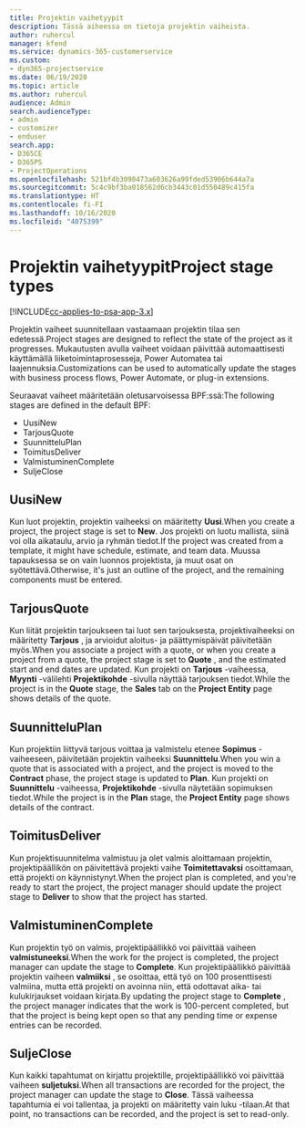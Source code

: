 ```yaml
---
title: Projektin vaihetyypit
description: Tässä aiheessa on tietoja projektin vaiheista.
author: ruhercul
manager: kfend
ms.service: dynamics-365-customerservice
ms.custom:
- dyn365-projectservice
ms.date: 06/19/2020
ms.topic: article
ms.author: ruhercul
audience: Admin
search.audienceType:
- admin
- customizer
- enduser
search.app:
- D365CE
- D365PS
- ProjectOperations
ms.openlocfilehash: 521bf4b3090473a603626a99fded53906b644a7a
ms.sourcegitcommit: 5c4c9bf3ba018562d6cb3443c01d550489c415fa
ms.translationtype: HT
ms.contentlocale: fi-FI
ms.lasthandoff: 10/16/2020
ms.locfileid: "4075399"
---
```

# <a name="project-stage-types"></a><span data-ttu-id="aca85-103">Projektin vaihetyypit</span><span class="sxs-lookup"><span data-stu-id="aca85-103">Project stage types</span></span> 

[!INCLUDE[cc-applies-to-psa-app-3.x](../includes/cc-applies-to-psa-app-3x.md)]

<span data-ttu-id="aca85-104">Projektin vaiheet suunnitellaan vastaamaan projektin tilaa sen edetessä.</span><span class="sxs-lookup"><span data-stu-id="aca85-104">Project stages are designed to reflect the state of the project as it progresses.</span></span> <span data-ttu-id="aca85-105">Mukautusten avulla vaiheet voidaan päivittää automaattisesti käyttämällä liiketoimintaprosesseja, Power Automatea tai laajennuksia.</span><span class="sxs-lookup"><span data-stu-id="aca85-105">Customizations can be used to automatically update the stages with business process flows, Power Automate, or plug-in extensions.</span></span>

<span data-ttu-id="aca85-106">Seuraavat vaiheet määritetään oletusarvoisessa BPF:ssä:</span><span class="sxs-lookup"><span data-stu-id="aca85-106">The following stages are defined in the default BPF:</span></span>

- <span data-ttu-id="aca85-107">Uusi</span><span class="sxs-lookup"><span data-stu-id="aca85-107">New</span></span>
- <span data-ttu-id="aca85-108">Tarjous</span><span class="sxs-lookup"><span data-stu-id="aca85-108">Quote</span></span>
- <span data-ttu-id="aca85-109">Suunnittelu</span><span class="sxs-lookup"><span data-stu-id="aca85-109">Plan</span></span>
- <span data-ttu-id="aca85-110">Toimitus</span><span class="sxs-lookup"><span data-stu-id="aca85-110">Deliver</span></span>
- <span data-ttu-id="aca85-111">Valmistuminen</span><span class="sxs-lookup"><span data-stu-id="aca85-111">Complete</span></span>
- <span data-ttu-id="aca85-112">Sulje</span><span class="sxs-lookup"><span data-stu-id="aca85-112">Close</span></span> 

## <a name="new"></a><span data-ttu-id="aca85-113">Uusi</span><span class="sxs-lookup"><span data-stu-id="aca85-113">New</span></span>

<span data-ttu-id="aca85-114">Kun luot projektin, projektin vaiheeksi on määritetty **Uusi**.</span><span class="sxs-lookup"><span data-stu-id="aca85-114">When you create a project, the project stage is set to **New**.</span></span> <span data-ttu-id="aca85-115">Jos projekti on luotu mallista, siinä voi olla aikataulu, arvio ja ryhmän tiedot.</span><span class="sxs-lookup"><span data-stu-id="aca85-115">If the project was created from a template, it might have schedule, estimate, and team data.</span></span> <span data-ttu-id="aca85-116">Muussa tapauksessa se on vain luonnos projektista, ja muut osat on syötettävä.</span><span class="sxs-lookup"><span data-stu-id="aca85-116">Otherwise, it's just an outline of the project, and the remaining components must be entered.</span></span>

## <a name="quote"></a><span data-ttu-id="aca85-117">Tarjous</span><span class="sxs-lookup"><span data-stu-id="aca85-117">Quote</span></span>

<span data-ttu-id="aca85-118">Kun liität projektin tarjoukseen tai luot sen tarjouksesta, projektivaiheeksi on määritetty **Tarjous** , ja arvioidut aloitus- ja päättymispäivät päivitetään myös.</span><span class="sxs-lookup"><span data-stu-id="aca85-118">When you associate a project with a quote, or when you create a project from a quote, the project stage is set to **Quote** , and the estimated start and end dates are updated.</span></span> <span data-ttu-id="aca85-119">Kun projekti on **Tarjous** -vaiheessa, **Myynti** -välilehti **Projektikohde** -sivulla näyttää tarjouksen tiedot.</span><span class="sxs-lookup"><span data-stu-id="aca85-119">While the project is in the **Quote** stage, the **Sales** tab on the **Project Entity** page shows details of the quote.</span></span>

## <a name="plan"></a><span data-ttu-id="aca85-120">Suunnittelu</span><span class="sxs-lookup"><span data-stu-id="aca85-120">Plan</span></span>

<span data-ttu-id="aca85-121">Kun projektiin liittyvä tarjous voittaa ja valmistelu etenee **Sopimus** -vaiheeseen, päivitetään projektin vaiheeksi **Suunnittelu**.</span><span class="sxs-lookup"><span data-stu-id="aca85-121">When you win a quote that is associated with a project, and the project is moved to the **Contract** phase, the project stage is updated to **Plan**.</span></span> <span data-ttu-id="aca85-122">Kun projekti on **Suunnittelu** -vaiheessa, **Projektikohde** -sivulla näytetään sopimuksen tiedot.</span><span class="sxs-lookup"><span data-stu-id="aca85-122">While the project is in the **Plan** stage, the **Project Entity** page shows details of the contract.</span></span>

## <a name="deliver"></a><span data-ttu-id="aca85-123">Toimitus</span><span class="sxs-lookup"><span data-stu-id="aca85-123">Deliver</span></span>

<span data-ttu-id="aca85-124">Kun projektisuunnitelma valmistuu ja olet valmis aloittamaan projektin, projektipäällikön on päivitettävä projekti vaihe **Toimitettavaksi** osoittamaan, että projekti on käynnistynyt.</span><span class="sxs-lookup"><span data-stu-id="aca85-124">When the project plan is completed, and you're ready to start the project, the project manager should update the project stage to **Deliver** to show that the project has started.</span></span>

## <a name="complete"></a><span data-ttu-id="aca85-125">Valmistuminen</span><span class="sxs-lookup"><span data-stu-id="aca85-125">Complete</span></span> 

<span data-ttu-id="aca85-126">Kun projektin työ on valmis, projektipäällikkö voi päivittää vaiheen **valmistuneeksi**.</span><span class="sxs-lookup"><span data-stu-id="aca85-126">When the work for the project is completed, the project manager can update the stage to **Complete**.</span></span> <span data-ttu-id="aca85-127">Kun projektipäällikkö päivittää projektin vaiheen **valmiiksi** , se osoittaa, että työ on 100 prosenttisesti valmiina, mutta että projekti on avoinna niin, että odottavat aika- tai kulukirjaukset voidaan kirjata.</span><span class="sxs-lookup"><span data-stu-id="aca85-127">By updating the project stage to **Complete** , the project manager indicates that the work is 100-percent completed, but that the project is being kept open so that any pending time or expense entries can be recorded.</span></span>

## <a name="close"></a><span data-ttu-id="aca85-128">Sulje</span><span class="sxs-lookup"><span data-stu-id="aca85-128">Close</span></span>

<span data-ttu-id="aca85-129">Kun kaikki tapahtumat on kirjattu projektille, projektipäällikkö voi päivittää vaiheen **suljetuksi**.</span><span class="sxs-lookup"><span data-stu-id="aca85-129">When all transactions are recorded for the project, the project manager can update the stage to **Close**.</span></span> <span data-ttu-id="aca85-130">Tässä vaiheessa tapahtumia ei voi tallentaa, ja projekti on määritetty vain luku -tilaan.</span><span class="sxs-lookup"><span data-stu-id="aca85-130">At that point, no transactions can be recorded, and the project is set to read-only.</span></span>
